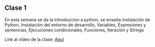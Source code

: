 ## Clase 1
En esta semana se da la introduccion a python, se enseña Instalación de Python, Instalación del entorno de desarrollo, Variables, Expresiones y sentencias, Ejecuciones condicionales, Funciones, Iteración y Strings

Link al video de la clase:
[Aquí](https://drive.google.com/file/d/1dzNiW1eSdx4fzhq-p-b4DgCp-lkXDqIe/view?usp=sharing)